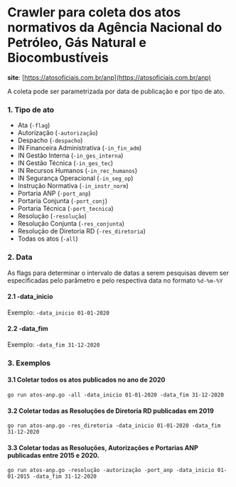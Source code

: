 # Crawler para coleta dos atos normativos da Agência Nacional do Petróleo, Gás Natural e Biocombustíveis

**site**: [https://atosoficiais.com.br/anp](https://atosoficiais.com.br/anp)

A coleta pode ser parametrizada por data de publicação e por tipo de ato. 

### 1. Tipo de ato

- Ata (`-flag`)
- Autorização (`-autorização`)
- Despacho (`-despacho`)
- IN Financeira Administrativa (`-in_fin_adm`)
- IN Gestão Interna (`-in_ges_interna`)
- IN Gestão Técnica (`-in_ges_tec`)
- IN Recursos Humanos (`-in_rec_humanos`)
- IN Segurança Operacional (`-in_seg_op`)
- Instrução Normativa (`-in_instr_norm`)
- Portaria ANP (`-port_anp`)
- Portaria Conjunta (`-port_conj`)
- Portaria Técnica (`-port_tecnica`)
- Resolução (`-resolução`)
- Resolução Conjunta (`-res_conjunta`)
- Resolução de Diretoria RD (`-res_diretoria`)
- Todas os atos (`-all`)

### 2. Data
As flags para determinar o intervalo de datas a serem pesquisas devem ser especificadas pelo parâmetro e pelo respectiva data no formato `%d-%m-%Y`
#### 2.1 -data_inicio
Exemplo: `-data_inicio 01-01-2020`
#### 2.2 -data_fim
Exemplo: `-data_fim 31-12-2020`

### 3. Exemplos
#### 3.1 Coletar todos os atos publicados no ano de 2020
`go run atos-anp.go -all -data_inicio 01-01-2020 -data_fim 31-12-2020`

#### 3.2 Coletar todas as Resoluções de Diretoria RD publicadas em 2019
`go run atos-anp.go -res_diretoria -data_inicio 01-01-2020 -data_fim 31-12-2020`

#### 3.3 Coletar todas as Resoluções, Autorizações e Portarias ANP publicadas entre 2015 e 2020.
`go run atos-anp.go -resolução -autorização -port_anp -data_inicio 01-01-2015 -data_fim 31-12-2020`
